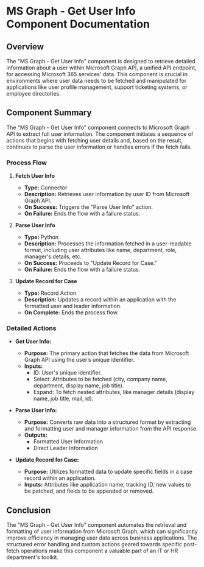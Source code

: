 # MS Graph - Get User Info Component Documentation

## Overview
The "MS Graph - Get User Info" component is designed to retrieve detailed information about a user within Microsoft Graph API, a unified API endpoint, for accessing Microsoft 365 services' data. This component is crucial in environments where user data needs to be fetched and manipulated for applications like user profile management, support ticketing systems, or employee directories.

## Component Summary
The "MS Graph - Get User Info" component connects to Microsoft Graph API to extract full user information. The component initiates a sequence of actions that begins with fetching user details and, based on the result, continues to parse the user information or handles errors if the fetch fails.

### Process Flow
1. **Fetch User Info**
   - **Type:** Connector
   - **Description:** Retrieves user information by user ID from Microsoft Graph API.
   - **On Success:** Triggers the "Parse User Info" action.
   - **On Failure:** Ends the flow with a failure status.

2. **Parse User Info**
   - **Type:** Python
   - **Description:** Processes the information fetched in a user-readable format, including user attributes like name, department, role, manager's details, etc.
   - **On Success:** Proceeds to "Update Record for Case."
   - **On Failure:** Ends the flow with a failure status.

3. **Update Record for Case**
   - **Type:** Record Action
   - **Description:** Updates a record within an application with the formatted user and leader information.
   - **On Complete:** Ends the process flow.

### Detailed Actions
- **Get User Info:**
  - **Purpose:** The primary action that fetches the data from Microsoft Graph API using the user’s unique identifier.
  - **Inputs:**
    - ID: User's unique identifier.
    - Select: Attributes to be fetched (city, company name, department, display name, job title).
    - Expand: To fetch nested attributes, like manager details (display name, job title, mail, id).

- **Parse User Info:**
  - **Purpose:** Converts raw data into a structured format by extracting and formatting user and manager information from the API response.
  - **Outputs:**
    - Formatted User Information
    - Direct Leader Information

- **Update Record for Case:**
  - **Purpose:** Utilizes formatted data to update specific fields in a case record within an application.
  - **Inputs:** Attributes like application name, tracking ID, new values to be patched, and fields to be appended or removed.

## Conclusion
The "MS Graph - Get User Info" component automates the retrieval and formatting of user information from Microsoft Graph, which can significantly improve efficiency in managing user data across business applications. The structured error handling and custom actions geared towards specific post-fetch operations make this component a valuable part of an IT or HR department's toolkit.

